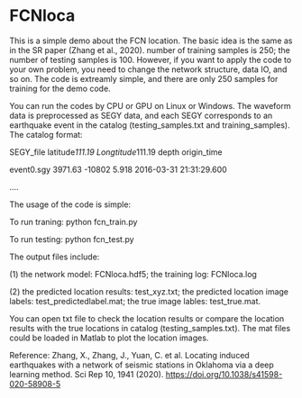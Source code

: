 # FCNloca

This is a simple demo about the FCN location. The basic idea is the same as in the SR paper (Zhang et al., 2020). number of training samples is 250; the number of testing samples is 100. However, if you want to apply the code to your own problem, you need to change the network structure, data IO, and so on. The code is extreamly simple, and there are only 250 samples for training for the demo code.

You can run the codes by CPU or GPU on Linux or Windows. The waveform data is preprocessed as SEGY data, and each SEGY corresponds to an earthquake event in the catalog (testing_samples.txt and training_samples). 
The catalog format:


SEGY_file   latitude*111.19   Longtitude*111.19   depth          origin_time

event0.sgy      3971.63        -10802            5.918      2016-03-31 21:31:29.600

....

The usage of the code is simple:

To run traning: python fcn_train.py

To run testing: python fcn_test.py


The output files include:

(1) the network model: FCNloca.hdf5; the training log: FCNloca.log

(2) the predicted location results: test_xyz.txt; the predicted location image labels: test_predictedlabel.mat; the true image lables: test_true.mat.

You can open txt file to check the location results or compare the location results with the true locations in catalog (testing_samples.txt). The mat files could be loaded in Matlab to plot the location images.

Reference:
Zhang, X., Zhang, J., Yuan, C. et al. Locating induced earthquakes with a network of seismic stations in Oklahoma via a deep learning method. Sci Rep 10, 1941 (2020). https://doi.org/10.1038/s41598-020-58908-5
